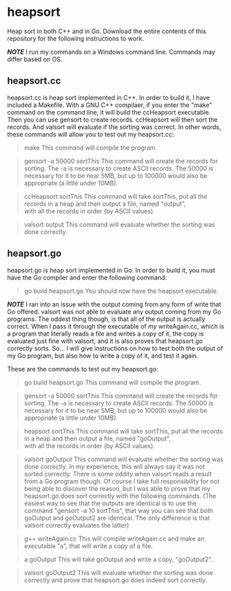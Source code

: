 heapsort
========
Heap sort in both C++ and in Go. Download the entire contents of this repository for the
following instructions to work.

***NOTE*** 
I run my commands on a Windows command line. Commands may differ based on OS.


heapsort.cc
-----------
heapsort.cc is heap sort implemented in C++. In order to build it, I have included a Makefile.
With a GNU C++ compilaer, if you enter the "make" command on the command line, it will build 
the ccHeapsort executable. Then you can use gensort to create records. ccHeapsort will then sort
the records. And valsort will evaluate if the sorting was correct. In other words, these commands
will allow you to test out my heapsort.cc:

> make
This command will compile the program.

> gensort -a 50000 sortThis
This command will create the records for sorting. The -a is necessary to create ASCII records. The
50000 is necessary for it to be near 5MB, but up to 100000 would also be appropriate (a little under
10MB). 

> ccHeapsort sortThis
This command will take sortThis, put all the records in a heap and then output a file, named "output",  
with all the records in order (by ASCII values).

> valsort output
This command will evaluate whether the sorting was done correctly.


heapsort.go
-----------
heapsort.go is heap sort implemented in Go. In order to build it, you must have the Go compiler and 
enter the following command:
> go build heapsort.go
You should now have the heapsort executable.

***NOTE***
I ran into an issue with the output coming from any form of write that Go offered. valsort was not
able to evaluate any output coming from my Go programs. The oddest thing though, is that all of the
output is actually correct. When I pass it through the executable of my writeAgain.cc, which is a
program that literally reads a file and writes a copy of it, the copy is evaluated just fine with
valsort, and it is also proves that heapsort.go correctly sorts. So... I will give instructions on
how to test both the output of my Go program, but also how to write a copy of it, and test it again.

These are the commands to test out my heapsort.go:

> go build heapsort.go
This command will compile the program.

> gensort -a 50000 sortThis
This command will create the records for sorting. The -a is necessary to create ASCII records. The
50000 is necessary for it to be near 5MB, but up to 100000 would also be appropriate (a little under
10MB).

> heapsort sortThis
This command will take sortThis, put all the records in a heap and then output a file, named "goOutput",  
with all the records in order (by ASCII values).

> valsort goOutput
This command will evaluate whether the sorting was done correctly. In my experience, this will always say
it was not sorted correctly. There is some oddity when valsort reads a result from a Go program though.
Of course I take full responsibility for not being able to discover the reason, but I was able to prove
that my heapsort.go does sort correctly with the following commands. (The easiest way to see that the
outputs are identical is to use the command "gensort -a 10 sortThis", that way you can see that both
goOutput and goOutput2 are identical. The only difference is that valsort correctly evaluates the latter)

> g++ writeAgain.cc
This will compile writeAgain.cc and make an executable "a", that will write a copy of a file.

> a goOutput
This will take goOutput and write a copy, "goOutput2".

> valsort goOutput2
This will evaluate whether the sorting was done correctly and prove that heapsort.go does indeed sort correctly.